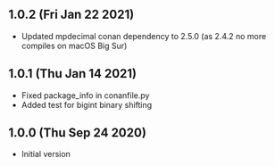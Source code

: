 ## 1.0.2 (Fri Jan 22 2021)
- Updated mpdecimal conan dependency to 2.5.0 (as 2.4.2 no more compiles on macOS Big Sur)

## 1.0.1 (Thu Jan 14 2021)

- Fixed package_info in conanfile.py
- Added test for bigint binary shifting

## 1.0.0 (Thu Sep 24 2020)

- Initial version
